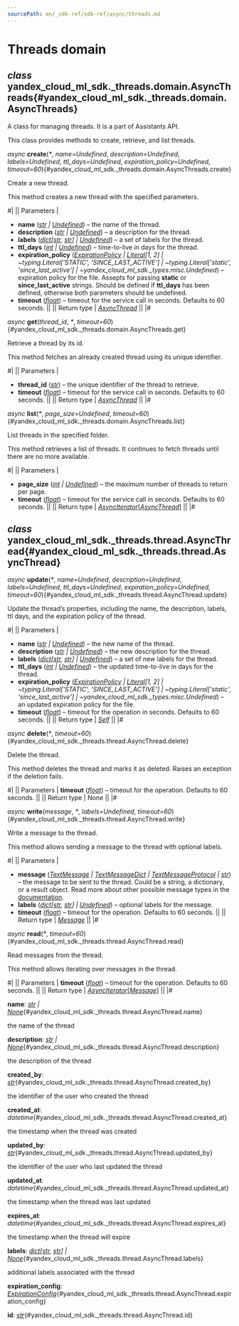 ```yaml
---
sourcePath: en/_sdk-ref/sdk-ref/async/threads.md
---
```

# Threads domain

## *class* yandex\_cloud\_ml\_sdk.\_threads.domain.**AsyncThreads**{#yandex_cloud_ml_sdk._threads.domain.AsyncThreads}

A class for managing threads. It is a part of Assistants API.

This class provides methods to create, retrieve, and list threads.

*async* **create**(*<span title="Keyword-only parameters separator (PEP 3102)">\*</span>*, *name=Undefined*, *description=Undefined*, *labels=Undefined*, *ttl\_days=Undefined*, *expiration\_policy=Undefined*, *timeout=60*){#yandex_cloud_ml_sdk._threads.domain.AsyncThreads.create}

Create a new thread.

This method creates a new thread with the specified parameters.

#|
|| Parameters | 

- **name** ([*str*](https://docs.python.org/3/library/stdtypes.html#str) *\|* [*Undefined*](../types/other.md#yandex_cloud_ml_sdk._types.misc.Undefined)) – the name of the thread.
- **description** ([*str*](https://docs.python.org/3/library/stdtypes.html#str) *\|* [*Undefined*](../types/other.md#yandex_cloud_ml_sdk._types.misc.Undefined)) – a description for the thread.
- **labels** ([*dict*](https://docs.python.org/3/library/stdtypes.html#dict)*[*[*str*](https://docs.python.org/3/library/stdtypes.html#str)*,* [*str*](https://docs.python.org/3/library/stdtypes.html#str)*] \|* [*Undefined*](../types/other.md#yandex_cloud_ml_sdk._types.misc.Undefined)) – a set of labels for the thread.
- **ttl\_days** ([*int*](https://docs.python.org/3/library/functions.html#int) *\|* [*Undefined*](../types/other.md#yandex_cloud_ml_sdk._types.misc.Undefined)) – time-to-live in days for the thread.
- **expiration\_policy** ([*ExpirationPolicy*](../types/assistants.md#yandex_cloud_ml_sdk._types.expiration.ExpirationPolicy) *\|* [*Literal*](https://docs.python.org/3/library/typing.html#typing.Literal)*[1, 2] \| ~typing.Literal['STATIC', 'SINCE\_LAST\_ACTIVE'] \| ~typing.Literal['static', 'since\_last\_active'] \| ~yandex\_cloud\_ml\_sdk.\_types.misc.Undefined*) – expiration policy for the file. Assepts for passing **static** or **since\_last\_active** strings. Should be defined if **ttl\_days** has been defined, otherwise both parameters should be undefined.
- **timeout** ([*float*](https://docs.python.org/3/library/functions.html#float)) – timeout for the service call in seconds. Defaults to 60 seconds. ||
|| Return type | [*AsyncThread*](#yandex_cloud_ml_sdk._threads.thread.AsyncThread) ||
|#

*async* **get**(*thread\_id*, *<span title="Keyword-only parameters separator (PEP 3102)">\*</span>*, *timeout=60*){#yandex_cloud_ml_sdk._threads.domain.AsyncThreads.get}

Retrieve a thread by its id.

This method fetches an already created thread using its unique identifier.

#|
|| Parameters | 

- **thread\_id** ([*str*](https://docs.python.org/3/library/stdtypes.html#str)) – the unique identifier of the thread to retrieve.
- **timeout** ([*float*](https://docs.python.org/3/library/functions.html#float)) – timeout for the service call in seconds. Defaults to 60 seconds. ||
|| Return type | [*AsyncThread*](#yandex_cloud_ml_sdk._threads.thread.AsyncThread) ||
|#

*async* **list**(*<span title="Keyword-only parameters separator (PEP 3102)">\*</span>*, *page\_size=Undefined*, *timeout=60*){#yandex_cloud_ml_sdk._threads.domain.AsyncThreads.list}

List threads in the specified folder.

This method retrieves a list of threads. It continues to fetch threads until there are no more available.

#|
|| Parameters | 

- **page\_size** ([*int*](https://docs.python.org/3/library/functions.html#int) *\|* [*Undefined*](../types/other.md#yandex_cloud_ml_sdk._types.misc.Undefined)) – the maximum number of threads to return per page.
- **timeout** ([*float*](https://docs.python.org/3/library/functions.html#float)) – timeout for the service call in seconds. Defaults to 60 seconds. ||
|| Return type | [*AsyncIterator*](https://docs.python.org/3/library/typing.html#typing.AsyncIterator)[[*AsyncThread*](#yandex_cloud_ml_sdk._threads.thread.AsyncThread)] ||
|#

## *class* yandex\_cloud\_ml\_sdk.\_threads.thread.**AsyncThread**{#yandex_cloud_ml_sdk._threads.thread.AsyncThread}

*async* **update**(*<span title="Keyword-only parameters separator (PEP 3102)">\*</span>*, *name=Undefined*, *description=Undefined*, *labels=Undefined*, *ttl\_days=Undefined*, *expiration\_policy=Undefined*, *timeout=60*){#yandex_cloud_ml_sdk._threads.thread.AsyncThread.update}

Update the thread’s properties, including the name, the description, labels, ttl days, and the expiration policy of the thread.

#|
|| Parameters | 

- **name** ([*str*](https://docs.python.org/3/library/stdtypes.html#str) *\|* [*Undefined*](../types/other.md#yandex_cloud_ml_sdk._types.misc.Undefined)) – the new name of the thread.
- **description** ([*str*](https://docs.python.org/3/library/stdtypes.html#str) *\|* [*Undefined*](../types/other.md#yandex_cloud_ml_sdk._types.misc.Undefined)) – the new description for the thread.
- **labels** ([*dict*](https://docs.python.org/3/library/stdtypes.html#dict)*[*[*str*](https://docs.python.org/3/library/stdtypes.html#str)*,* [*str*](https://docs.python.org/3/library/stdtypes.html#str)*] \|* [*Undefined*](../types/other.md#yandex_cloud_ml_sdk._types.misc.Undefined)) – a set of new labels for the thread.
- **ttl\_days** ([*int*](https://docs.python.org/3/library/functions.html#int) *\|* [*Undefined*](../types/other.md#yandex_cloud_ml_sdk._types.misc.Undefined)) – the updated time-to-live in days for the thread.
- **expiration\_policy** ([*ExpirationPolicy*](../types/assistants.md#yandex_cloud_ml_sdk._types.expiration.ExpirationPolicy) *\|* [*Literal*](https://docs.python.org/3/library/typing.html#typing.Literal)*[1, 2] \| ~typing.Literal['STATIC', 'SINCE\_LAST\_ACTIVE'] \| ~typing.Literal['static', 'since\_last\_active'] \| ~yandex\_cloud\_ml\_sdk.\_types.misc.Undefined*) – an updated expiration policy for the file.
- **timeout** ([*float*](https://docs.python.org/3/library/functions.html#float)) – timeout for the operation in seconds. Defaults to 60 seconds. ||
|| Return type | [*Self*](https://docs.python.org/3/library/typing.html#typing.Self) ||
|#

*async* **delete**(*<span title="Keyword-only parameters separator (PEP 3102)">\*</span>*, *timeout=60*){#yandex_cloud_ml_sdk._threads.thread.AsyncThread.delete}

Delete the thread.

This method deletes the thread and marks it as deleted. Raises an exception if the deletion fails.

#|
|| Parameters | **timeout** ([*float*](https://docs.python.org/3/library/functions.html#float)) – timeout for the operation. Defaults to 60 seconds. ||
|| Return type | None ||
|#

*async* **write**(*message*, *<span title="Keyword-only parameters separator (PEP 3102)">\*</span>*, *labels=Undefined*, *timeout=60*){#yandex_cloud_ml_sdk._threads.thread.AsyncThread.write}

Write a message to the thread.

This method allows sending a message to the thread with optional labels.

#|
|| Parameters | 

- **message** ([*TextMessage*](../types/message.md#yandex_cloud_ml_sdk._types.message.TextMessage) *\|* [*TextMessageDict*](../types/message.md#yandex_cloud_ml_sdk._types.message.TextMessageDict) *\|* [*TextMessageProtocol*](../types/message.md#yandex_cloud_ml_sdk._types.message.TextMessageProtocol) *\|* [*str*](https://docs.python.org/3/library/stdtypes.html#str)) – the message to be sent to the thread. Could be a string, a dictionary, or a result object. Read more about other possible message types in the [documentation](https://yandex.cloud/docs/foundation-models/sdk/#usage).
- **labels** ([*dict*](https://docs.python.org/3/library/stdtypes.html#dict)*[*[*str*](https://docs.python.org/3/library/stdtypes.html#str)*,* [*str*](https://docs.python.org/3/library/stdtypes.html#str)*] \|* [*Undefined*](../types/other.md#yandex_cloud_ml_sdk._types.misc.Undefined)) – optional labels for the message.
- **timeout** ([*float*](https://docs.python.org/3/library/functions.html#float)) – timeout for the operation. Defaults to 60 seconds. ||
|| Return type | [*Message*](../types/message.md#yandex_cloud_ml_sdk._messages.message.Message) ||
|#

*async* **read**(*<span title="Keyword-only parameters separator (PEP 3102)">\*</span>*, *timeout=60*){#yandex_cloud_ml_sdk._threads.thread.AsyncThread.read}

Read messages from the thread.

This method allows iterating over messages in the thread.

#|
|| Parameters | **timeout** ([*float*](https://docs.python.org/3/library/functions.html#float)) – timeout for the operation. Defaults to 60 seconds. ||
|| Return type | [*AsyncIterator*](https://docs.python.org/3/library/typing.html#typing.AsyncIterator)[[*Message*](../types/message.md#yandex_cloud_ml_sdk._messages.message.Message)] ||
|#

**name**\: *[str](https://docs.python.org/3/library/stdtypes.html#str) | [None](https://docs.python.org/3/library/constants.html#None)*{#yandex_cloud_ml_sdk._threads.thread.AsyncThread.name}

the name of the thread

**description**\: *[str](https://docs.python.org/3/library/stdtypes.html#str) | [None](https://docs.python.org/3/library/constants.html#None)*{#yandex_cloud_ml_sdk._threads.thread.AsyncThread.description}

the description of the thread

**created\_by**\: *[str](https://docs.python.org/3/library/stdtypes.html#str)*{#yandex_cloud_ml_sdk._threads.thread.AsyncThread.created_by}

the identifier of the user who created the thread

**created\_at**\: *datetime*{#yandex_cloud_ml_sdk._threads.thread.AsyncThread.created_at}

the timestamp when the thread was created

**updated\_by**\: *[str](https://docs.python.org/3/library/stdtypes.html#str)*{#yandex_cloud_ml_sdk._threads.thread.AsyncThread.updated_by}

the identifier of the user who last updated the thread

**updated\_at**\: *datetime*{#yandex_cloud_ml_sdk._threads.thread.AsyncThread.updated_at}

the timestamp when the thread was last updated

**expires\_at**\: *datetime*{#yandex_cloud_ml_sdk._threads.thread.AsyncThread.expires_at}

the timestamp when the thread will expire

**labels**\: *[dict](https://docs.python.org/3/library/stdtypes.html#dict)[[str](https://docs.python.org/3/library/stdtypes.html#str), [str](https://docs.python.org/3/library/stdtypes.html#str)] | [None](https://docs.python.org/3/library/constants.html#None)*{#yandex_cloud_ml_sdk._threads.thread.AsyncThread.labels}

additional labels associated with the thread

**expiration\_config**\: *[ExpirationConfig](../types/assistants.md#yandex_cloud_ml_sdk._types.expiration.ExpirationConfig)*{#yandex_cloud_ml_sdk._threads.thread.AsyncThread.expiration_config}

**id**\: *[str](https://docs.python.org/3/library/stdtypes.html#str)*{#yandex_cloud_ml_sdk._threads.thread.AsyncThread.id}